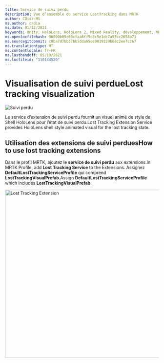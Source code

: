 ```yaml
---
title: Service de suivi perdu
description: Vue d’ensemble du service LostTracking dans MRTK
author: CDiaz-MS
ms.author: cadia
ms.date: 01/12/2021
keywords: Unity, HoloLens, HoloLens 2, Mixed Reality, développement, MRTK
ms.openlocfilehash: 96090b05c60cfaa6ff5d8c5e1dc7a58cc2658b71
ms.sourcegitcommit: c0ba7d7bb57bb5dda65ee9019229b68c2ee7c267
ms.translationtype: MT
ms.contentlocale: fr-FR
ms.lasthandoff: 05/19/2021
ms.locfileid: "110144520"
---
```

# <a name="lost-tracking-visualization"></a><span data-ttu-id="65302-104">Visualisation de suivi perdue</span><span class="sxs-lookup"><span data-stu-id="65302-104">Lost tracking visualization</span></span>

![Suivi perdu](../images/lost-tracking/LostTrackingVisualization.jpg)

<span data-ttu-id="65302-106">Le service d’extension de suivi perdu fournit un visuel animé de style de Shell HoloLens pour l’état de suivi perdu.</span><span class="sxs-lookup"><span data-stu-id="65302-106">Lost Tracking Extension Service provides HoloLens shell style animated visual for the lost tracking state.</span></span>

## <a name="how-to-use-lost-tracking-extensions"></a><span data-ttu-id="65302-107">Utilisation des extensions de suivi perdues</span><span class="sxs-lookup"><span data-stu-id="65302-107">How to use lost tracking extensions</span></span>

<span data-ttu-id="65302-108">Dans le profil MRTK, ajoutez le **service de suivi perdu** aux extensions.</span><span class="sxs-lookup"><span data-stu-id="65302-108">In MRTK Profile, add **Lost Tracking Service** to the Extensions.</span></span> <span data-ttu-id="65302-109">Assignez **DefaultLostTrackingServiceProfile** qui comprend **LostTrackingVisualPrefab**.</span><span class="sxs-lookup"><span data-stu-id="65302-109">Assign **DefaultLostTrackingServiceProfile** which includes **LostTrackingVisualPrefab**.</span></span>

<img src="../images/lost-tracking/LostTracking_Extensions.png" width="550" alt="Lost Tracking Extension">
